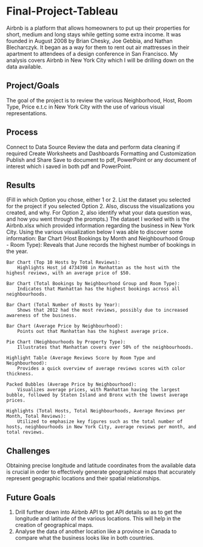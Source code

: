 # Final-Project-Tableau
Airbnb is a platform that allows homeowners to put up their properties for short, medium and long stays while getting some extra income. It was founded in August 2008 by Brian Chesky, Joe Gebbia, and Nathan Blecharczyk. It began as a way for them to rent out air mattresses in their apartment to attendees of a design conference in San Francisco. My analysis covers Airbnb in New York City which I will be drilling down on the data available.

## Project/Goals
The goal of the project is to review the various Neighborhood, Host, Room Type, Price e.t.c in New York City with the use of various visual representations.


## Process
Connect to Data Source
Review the data and perform data cleaning if required
Create Worksheets and Dashboards
Formatting and Customization
Publish and Share
Save to document to pdf, PowerPoint or any document of interest which i saved in both pdf and PowerPoint.

## Results
(Fill in which Option you chose, either 1 or 2. List the dataset you selected for the project if you selected Option 2. Also, discuss the visualizations you created, and why. For Option 2, also identify what your data question was, and how you went through the prompts.)
The dataset I worked with is the Airbnb.xlsx which provided information regarding the business in New York City. Using the various visualization below I was able to discover some information:
    Bar Chart (Host Bookings by Month and Neighbourhood Group - Room Type):
        Reveals that June records the highest number of bookings in the year.

    Bar Chart (Top 10 Hosts by Total Reviews):
        Highlights Host_id 4734398 in Manhattan as the host with the highest reviews, with an average price of $50.

    Bar Chart (Total Bookings by Neighbourhood Group and Room Type):
        Indicates that Manhattan has the highest bookings across all neighbourhoods.

    Bar Chart (Total Number of Hosts by Year):
        Shows that 2012 had the most reviews, possibly due to increased awareness of the business.

    Bar Chart (Average Price by Neighbourhood):
        Points out that Manhattan has the highest average price.

    Pie Chart (Neighbourhoods by Property Type):
        Illustrates that Manhattan covers over 50% of the neighbourhoods.

    Highlight Table (Average Reviews Score by Room Type and Neighbourhood):
        Provides a quick overview of average reviews scores with color thickness.

    Packed Bubbles (Average Price by Neighbourhood):
        Visualizes average prices, with Manhattan having the largest bubble, followed by Staten Island and Bronx with the lowest average prices.

    Highlights (Total Hosts, Total Neighbourhoods, Average Reviews per Month, Total Reviews):
        Utilized to emphasize key figures such as the total number of hosts, neighbourhoods in New York City, average reviews per month, and total reviews.
    
## Challenges 
Obtaining precise longitude and latitude coordinates from the available data is crucial in order to effectively generate geographical maps that accurately represent geographic locations and their spatial relationships.

## Future Goals
1. Drill further down into Airbnb API to get API details so as to get the longitude and latitude of the various locations. This will help in the creation of geographical maps.
2. Analyse the data of another location like a province in Canada to compare what the business looks like in both countries.

